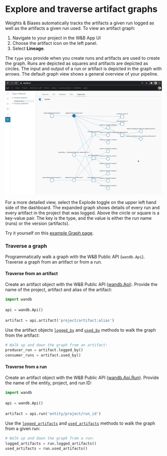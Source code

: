 # Explore and traverse artifact graphs

Weights & Biases automatically tracks the artifacts a given run logged as well as the artifacts a given run used. To view an artifact graph:

1. Navigate to your project in the W\&B App UI
2. Choose the artifact icon on the left panel.
3. Select **Lineage**.

The `type` you provide when you create runs and artifacts are used to create the graph. Runs are depicted as squares and artifacts are depicted as circles. The input and output of a run or artifact is depicted in the graph with arrows. The default graph view shows a general overview of your pipeline.&#x20;

![](<../../.gitbook/assets/2021-02-08 08.40.34.gif>)

For a more detailed view, select the Explode toggle on the upper left hand side of the dashboard. The expanded graph shows details of every run and every artifact in the project that was logged. Above the circle or square is a key-value pair. The key is the type, and the value is either the run name (runs) or the version (artifacts).

&#x20;Try it yourself on this [example Graph page](https://wandb.ai/shawn/detectron2-11/artifacts/dataset/furniture-small-val/06d5ddd4deeb2a6ebdd5/graph).

### Traverse a graph

Programmatically walk a graph with the W\&B Public API (`wandb.Api`). Traverse a graph from an artifact or from a run.&#x20;

#### Traverse from an artifact

Create an artifact object with the W\&B Public API ([wandb.Api](https://docs.wandb.ai/ref/python/public-api/api)). Provide the name of the project, artifact and alias of the artifact:

```python
import wandb

api = wandb.Api()

artifact = api.artifact('project/artifact:alias')
```

Use the artifact objects [`logged_by`](https://docs.wandb.ai/ref/python/public-api/artifact#logged\_by) and [`used_by`](https://docs.wandb.ai/ref/python/public-api/artifact#used\_by) methods to walk the graph from the artifact:&#x20;

```python
# Walk up and down the graph from an artifact:
producer_run = artifact.logged_by()
consumer_runs = artifact.used_by()
```

#### Traverse from a run&#x20;

Create an artifact object with the W\&B Public API ([wandb.Api.Run](https://docs.wandb.ai/ref/python/public-api/run)). Provide the name of the entity, project, and run ID:

```python
import wandb

api = wandb.Api()

artifact = api.run('entity/project/run_id')
```

Use the [`logged_artifacts`](https://docs.wandb.ai/ref/python/public-api/run#logged\_artifacts) and [`used_artifacts`](https://docs.wandb.ai/ref/python/public-api/run#used\_artifacts) methods to walk the graph from a given run:

```python
# Walk up and down the graph from a run:
logged_artifacts = run.logged_artifacts()
used_artifacts = run.used_artifacts()
```
